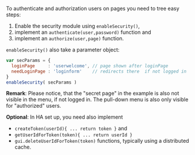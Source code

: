 To authenticate and authorization users on pages you need to tree easy steps:

1. Enable the security module using `enableSecurity()`,
2. implement an `authenticate(user,password)` function and
3. implement an `authorize(user,page)` function.

`enableSecurity()` also take a parameter object:

```javascript
var secParams = {
  loginPage     : 'userwelcome', // page shown after loginPage
  needLoginPage : 'loginform'    // redirects there  if not logged in  
}
enableSecurity( secParams )
```

__Remark__: Please notice, that the "secret page" in the example
is also not visible in the menu, if not logged in. 
The pull-down menu is also only visible for "authorized" users.

__Optional__: In HA set up, you need also implement 
* `createToken(userId){ ... return token }` and  
* `getUserIdForToken(token){ ... return userId }`
* `gui.deleteUserIdForToken(token)`
functions, typically using a distributed cache.